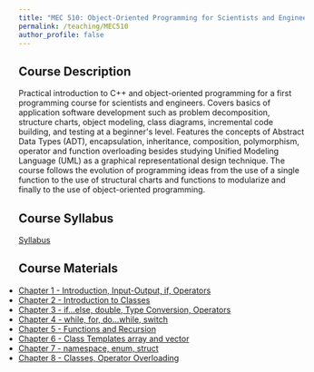 ```yaml
---
title: "MEC 510: Object-Oriented Programming for Scientists and Engineers"
permalink: /teaching/MEC510
author_profile: false
---
```


## Course Description
Practical introduction to C++ and object-oriented programming for a first programming course for scientists and engineers. Covers basics of application software development such as problem decomposition, structure charts, object modeling, class diagrams, incremental code building, and testing at a beginner's level. Features the concepts of Abstract Data Types (ADT), encapsulation, inheritance, composition, polymorphism, operator and function overloading besides studying Unified Modeling Language (UML) as a graphical representational design technique. The course follows the evolution of programming ideas from the use of a single function to the use of structural charts and functions to modularize and finally to the use of object-oriented programming.


## Course Syllabus
[Syllabus](https://aminfakhari.github.io/_pages/teaching/MEC510/MEC510_Syllabus_Spring2023.pdf)


## Course Materials
<ul style="margin-left: 0; padding-left: 0; list-style-type: disc;">
    <li><a href="https://aminfakhari.github.io/_pages/teaching/MEC529/Chapter_1_-_Introduction,_Input-Output,_if,_Operators.pdf">Chapter 1 - Introduction, Input-Output, if, Operators</a></li>
    <li><a href="https://aminfakhari.github.io/_pages/teaching/MEC529/Chapter_2_-_Introduction_to_Classes.pdf">Chapter 2 - Introduction to Classes</a></li>
    <li><a href="https://aminfakhari.github.io/_pages/teaching/MEC529/Chapter_3_-_if…else,_double,_Type_Conversion,_Operators.pdf">Chapter 3 - if…else, double, Type Conversion, Operators</a></li>
    <li><a href="https://aminfakhari.github.io/_pages/teaching/MEC529/Chapter_4_-_while,_for,_do...while,_switch.pdf">Chapter 4 - while, for, do...while, switch</a></li>
    <li><a href="https://aminfakhari.github.io/_pages/teaching/MEC529/Chapter_5_-_Functions_and_Recursion.pdf">Chapter 5 - Functions and Recursion</a></li>
    <li><a href="https://aminfakhari.github.io/_pages/teaching/MEC529/Chapter_6_-_Class_Templates_array_and_vector.pdf">Chapter 6 - Class Templates array and vector</a></li>
    <li><a href="https://aminfakhari.github.io/_pages/teaching/MEC529/Chapter_7_-_namespace,_enum,_struct.pdf">Chapter 7 - namespace, enum, struct</a></li>
    <li><a href="https://aminfakhari.github.io/_pages/teaching/MEC529/Chapter_8_-_Classes,_Operator_Overloading.pdf">Chapter 8 - Classes, Operator Overloading</a></li>
</ul>
